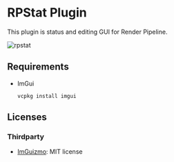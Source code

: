 # RPStat Plugin

This plugin is status and editing GUI for Render Pipeline.

![rpstat](https://user-images.githubusercontent.com/937305/44767336-6d2f5f80-ab98-11e8-89dd-3979cbd9e626.png)

## Requirements
- ImGui
  ```
  vcpkg install imgui
  ```

## Licenses
### Thirdparty
- [ImGuizmo](https://github.com/CedricGuillemet/ImGuizmo): MIT license
